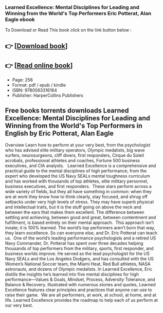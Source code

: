 ### Learned Excellence: Mental Disciplines for Leading and Winning from the World's Top Performers Eric Potterat, Alan Eagle ebook

To Download or Read This book click on the link button below :

## 👉  [**[Download book](http://get-pdfs.com/download.php?group=book&from=github.com&id=698713&lnk=1061 "Download book")**]

## 👉  [**[Read online book](http://get-pdfs.com/download.php?group=book&from=github.com&id=698713&lnk=1061 "Read online book")**]


* Page: 256
* Format: pdf / epub / kindle
* ISBN: 9780063316164
* Publisher: HarperCollins Publishers



## Free books torrents downloads Learned Excellence: Mental Disciplines for Leading and Winning from the World's Top Performers in English by Eric Potterat, Alan Eagle


Overview
Learn how to perform at your very best, from the psychologist who has advised elite military operators, Olympic medalists, big wave surfers, neurosurgeons, cliff divers, first responders, Cirque du Soleil acrobats, professional athletes and coaches, Fortune 500 business executives, and CIA analysts.   Learned Excellence is a comprehensive and practical guide to the mental disciplines of high performance, from the expert who developed the US Navy SEALs mental toughness curriculum and has worked with thousands of top athletes, elite military personnel, business executives, and first responders.  These stars perform across a wide variety of fields, but they all have something in common: when they are at work they know how to think clearly, stay focused, and shrug off setbacks under very high levels of stress. They may have superb physical and intellectual traits, but it is the stuff going on above the neck and between the ears that makes them excellent. The difference between settling and achieving, between good and great, between contentment and fulfillment, is based entirely on their mental approach.  This approach isn’t innate; it is 100% learned. The world’s top performers aren’t born that way, they learn excellence. So can everyone else, and Dr. Eric Potterat can teach us.  One of the world’s leading performance psychologists and a retired US Navy Commander, Dr. Potterat has spent over three decades helping thousands of top performers from the military, sports, first responder, and business worlds improve. He served as the lead psychologist for the US Navy SEALs and the Los Angeles Dodgers, and has consulted with the US Women’s National Soccer team, the Miami Heat, Red Bull athletes, NASA astronauts, and dozens of Olympic medalists. In Learned Excellence, Eric distills the insights he’s learned into five mental disciplines for high performance—Values &amp; Goals, Mindset, Process, Adversity Tolerance, and Balance &amp; Recovery. Illustrated with numerous stories and quotes, Learned Excellence features clear principles and practices that anyone can use to raise their game.  We are all performers, at work, at school, at home, and at life. Learned Excellence provides the roadmap to help each of us perform at our very best.



